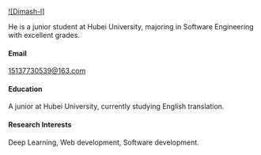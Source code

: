 

[![Dimash-l]](https://github.com/Dimash-l)

He is a junior student at Hubei University, majoring in Software Engineering with excellent grades.

#### Email
15137730539@163.com

#### Education
A junior at Hubei University, currently studying English translation.

#### Research Interests
Deep Learning, Web development, Software development.

